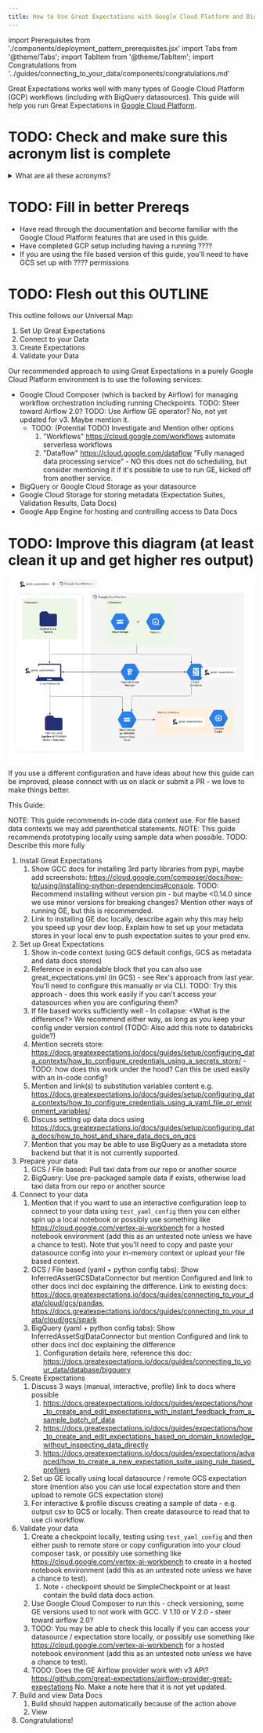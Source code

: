 ```yaml
---
title: How to Use Great Expectations with Google Cloud Platform and BigQuery
---
```

import Prerequisites from './components/deployment_pattern_prerequisites.jsx'
import Tabs from '@theme/Tabs';
import TabItem from '@theme/TabItem';
import Congratulations from '../guides/connecting_to_your_data/components/congratulations.md'

Great Expectations works well with many types of Google Cloud Platform (GCP) workflows (including with BigQuery datasources). This guide will help you run Great Expectations in [Google Cloud Platform](https://cloud.google.com/gcp).

# TODO: Check and make sure this acronym list is complete
<details>
  <summary>What are all these acronyms?</summary>
Before we get started, here is a glossary of some key acronyms used in this guide:
<ul>
    <li>GCP: Google Cloud Platform</li>
    <li>GCS: Google Cloud Storage</li>
    <li>GCC: Google Cloud Composer</li>
    <li>TODO: Check and make sure this list is complete</li>
</ul>
 


</details>

# TODO: Fill in better Prereqs

<Prerequisites>

- Have read through the documentation and become familiar with the Google Cloud Platform features that are used in this guide.
- Have completed GCP setup including having a running ????
- If you are using the file based version of this guide, you'll need to have GCS set up with ???? permissions

</Prerequisites>

# TODO: Flesh out this OUTLINE 
This outline follows our Universal Map:
1. Set Up Great Expectations
2. Connect to your Data
3. Create Expectations
4. Validate your Data

Our recommended approach to using Great Expectations in a purely Google Cloud Platform environment is to use the following services:
- Google Cloud Composer (which is backed by Airflow) for managing workflow orchestration including running Checkpoints. TODO: Steer toward Airflow 2.0? TODO: Use Airflow GE operator? No, not yet updated for v3. Maybe mention it.
  - TODO: (Potential TODO) Investigate and Mention other options
      1. "Workflows" https://cloud.google.com/workflows automate serverless workflows
      2. "Dataflow" https://cloud.google.com/dataflow "Fully managed data processing service" - NO this does not do scheduling, but consider mentioning it if it's possible to use to run GE, kicked off from another service.
- BigQuery or Google Cloud Storage as your datasource
- Google Cloud Storage for storing metadata (Expectation Suites, Validation Results, Data Docs)
- Google App Engine for hosting and controlling access to Data Docs

# TODO: Improve this diagram (at least clean it up and get higher res output)

![Screenshot of Data Docs](../deployment_patterns/images/ge_and_gcp_diagram_draft.png)

If you use a different configuration and have ideas about how this guide can be improved, please connect with us on slack or submit a PR - we love to make things better. 

This Guide:

NOTE: This guide recommends in-code data context use. For file based data contexts we may add parenthetical statements.
NOTE: This guide recommends prototyping locally using sample data when possible. TODO: Describe this more fully

1. Install Great Expectations
   1. Show GCC docs for installing 3rd party libraries from pypi, maybe add screenshots: https://cloud.google.com/composer/docs/how-to/using/installing-python-dependencies#console. TODO: Recommend installing without version pin - but maybe <0.14.0 since we use minor versions for breaking changes? Mention other ways of running GE, but this is recommended.
   2. Link to installing GE doc locally, describe again why this may help you speed up your dev loop. Explain how to set up your metadata stores in your local env to push expectation suites to your prod env.
2. Set up Great Expectations
   1. Show in-code context (using GCS default configs, GCS as metadata and data docs stores)
   2. Reference in expandable block that you can also use great_expectations.yml (in GCS) - see Rex's approach from last year. You'll need to configure this manually or via CLI. TODO: Try this approach - does this work easily if you can't access your datasources when you are configuring them?
   3. If file based works sufficiently well - In collapse: <What is the difference?> We recommend either way, as long as you keep your config under version control (TODO: Also add this note to databricks guide?)
   4. Mention secrets store: https://docs.greatexpectations.io/docs/guides/setup/configuring_data_contexts/how_to_configure_credentials_using_a_secrets_store/ - TODO: how does this work under the hood? Can this be used easily with an in-code config?
   5. Mention and link(s) to substitution variables content e.g. https://docs.greatexpectations.io/docs/guides/setup/configuring_data_contexts/how_to_configure_credentials_using_a_yaml_file_or_environment_variables/
   6. Discuss setting up data docs using https://docs.greatexpectations.io/docs/guides/setup/configuring_data_docs/how_to_host_and_share_data_docs_on_gcs
   7. Mention that you may be able to use BigQuery as a metadata store backend but that it is not currently supported.
3. Prepare your data
   1. GCS / File based: Pull taxi data from our repo or another source
   2. BigQuery: Use pre-packaged sample data if exists, otherwise load taxi data from our repo or another source
4. Connect to your data
   1. Mention that if you want to use an interactive configuration loop to connect to your data using `test_yaml_config` then you can either spin up a local notebook or possibly use something like https://cloud.google.com/vertex-ai-workbench for a hosted notebook environment (add this as an untested note unless we have a chance to test). Note that you'll need to copy and paste your datasource config into your in-memory context or upload your file based context.
   2. GCS / File based (yaml + python config tabs): Show InferredAssetGCSDataConnector but mention Configured and link to other docs incl doc explaining the difference. Link to existing docs: https://docs.greatexpectations.io/docs/guides/connecting_to_your_data/cloud/gcs/pandas, https://docs.greatexpectations.io/docs/guides/connecting_to_your_data/cloud/gcs/spark
   3. BigQuery (yaml + python config tabs): Show InferredAssetSqlDataConnector but mention Configured and link to other docs incl doc explaining the difference
      1. Configuration details here, reference this doc: https://docs.greatexpectations.io/docs/guides/connecting_to_your_data/database/bigquery
5. Create Expectations
   1. Discuss 3 ways (manual, interactive, profile) link to docs where possible
      1. https://docs.greatexpectations.io/docs/guides/expectations/how_to_create_and_edit_expectations_with_instant_feedback_from_a_sample_batch_of_data
      2. https://docs.greatexpectations.io/docs/guides/expectations/how_to_create_and_edit_expectations_based_on_domain_knowledge_without_inspecting_data_directly
      3. https://docs.greatexpectations.io/docs/guides/expectations/advanced/how_to_create_a_new_expectation_suite_using_rule_based_profilers
   2. Set up GE locally using local datasource / remote GCS expectation store (mention also you can use local expectation store and then upload to remote GCS expectation store)
   3. For interactive & profile discuss creating a sample of data - e.g. output csv to GCS or locally. Then create datasource to read that to use cli workflow.
6. Validate your data
   1. Create a checkpoint locally, testing using `test_yaml_config` and then either push to remote store or copy configuration into your cloud composer task, or possibly use something like https://cloud.google.com/vertex-ai-workbench to create in a hosted notebook environment (add this as an untested note unless we have a chance to test).
      1. Note - checkpoint should be SimpleCheckpoint or at least contain the build data docs action.
   2. Use Google Cloud Composer to run this - check versioning, some GE versions used to not work with GCC. V 1.10 or V 2.0 - steer toward airflow 2.0?
   3. TODO: You may be able to check this locally if you can access your datasource / expectation store locally, or possibly use something like https://cloud.google.com/vertex-ai-workbench for a hosted notebook environment (add this as an untested note unless we have a chance to test). 
   4. TODO: Does the GE Airflow provider work with v3 API? https://github.com/great-expectations/airflow-provider-great-expectations No. Make a note here that it is not yet updated.
7. Build and view Data Docs
   1. Build should happen automatically because of the action above
   2. View 
8. Congratulations!
